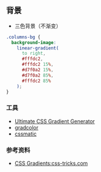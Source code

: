 ## 背景
- 三色背景（不渐变）
```css
.columns-bg {
  background-image:
    linear-gradient(
      to right,
      #fffdc2,
      #fffdc2 15%,
      #d7f0a2 15%,
      #d7f0a2 85%,
      #fffdc2 85%
    );
}
```

### 工具
- [Ultimate CSS Gradient Generator](http://www.colorzilla.com/gradient-editor/)
- [gradcolor](http://gradcolor.com/css3-gradient.php)
- [cssmatic](http://www.cssmatic.com/)

### 参考资料
- [CSS Gradients:css-tricks.com](https://css-tricks.com/css3-gradients/)
